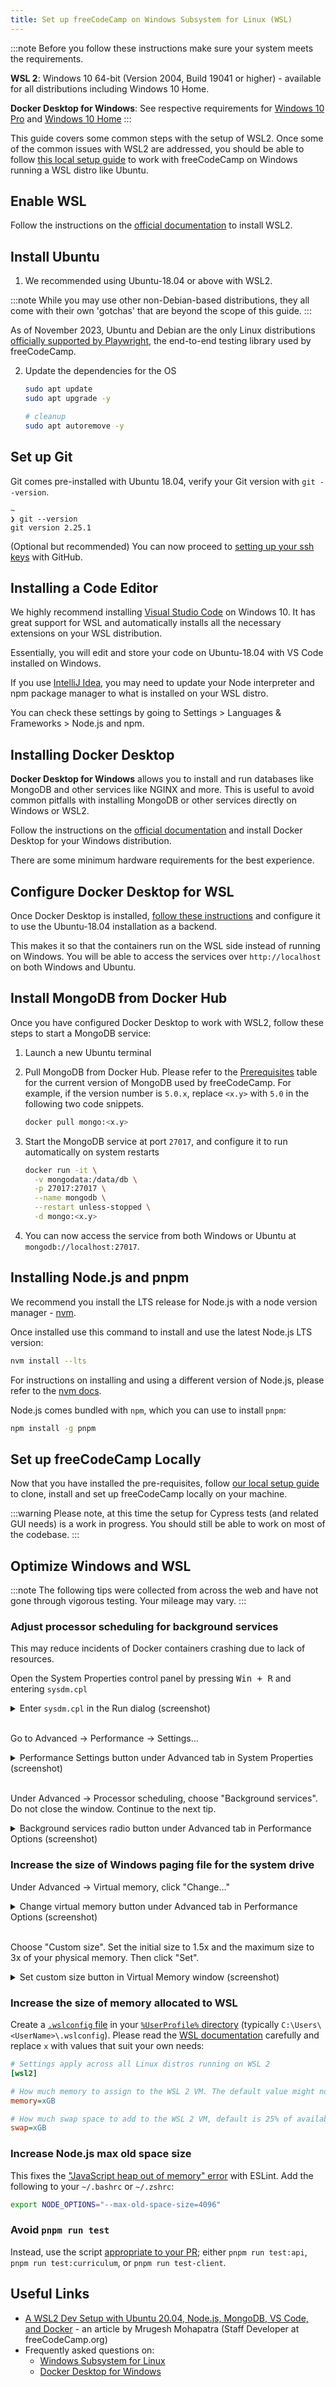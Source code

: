 ```yaml
---
title: Set up freeCodeCamp on Windows Subsystem for Linux (WSL)
---
```


:::note
Before you follow these instructions make sure your system meets the requirements.

**WSL 2**: Windows 10 64-bit (Version 2004, Build 19041 or higher) - available for all distributions including Windows 10 Home.

**Docker Desktop for Windows**: See respective requirements for [Windows 10 Pro](https://docs.docker.com/docker-for-windows/install/#system-requirements) and [Windows 10 Home](https://docs.docker.com/docker-for-windows/install-windows-home/#system-requirements)
:::

This guide covers some common steps with the setup of WSL2. Once some of the common issues with WSL2 are addressed, you should be able to follow [this local setup guide](/how-to-setup-freecodecamp-locally) to work with freeCodeCamp on Windows running a WSL distro like Ubuntu.

## Enable WSL

Follow the instructions on the [official documentation](https://docs.microsoft.com/en-us/windows/wsl/install-win10) to install WSL2.

## Install Ubuntu

1. We recommended using Ubuntu-18.04 or above with WSL2.

:::note
While you may use other non-Debian-based distributions, they all come with their own 'gotchas' that are beyond the scope of this guide.
:::

As of November 2023, Ubuntu and Debian are the only Linux distributions [officially supported by Playwright](https://playwright.dev/docs/intro#system-requirements), the end-to-end testing library used by freeCodeCamp.

2. Update the dependencies for the OS

   ```bash
   sudo apt update
   sudo apt upgrade -y

   # cleanup
   sudo apt autoremove -y
   ```

## Set up Git

Git comes pre-installed with Ubuntu 18.04, verify your Git version with `git --version`.

```output
~
❯ git --version
git version 2.25.1
```

(Optional but recommended) You can now proceed to [setting up your ssh keys](https://help.github.com/articles/generating-an-ssh-key) with GitHub.

## Installing a Code Editor

We highly recommend installing [Visual Studio Code](https://code.visualstudio.com) on Windows 10. It has great support for WSL and automatically installs all the necessary extensions on your WSL distribution.

Essentially, you will edit and store your code on Ubuntu-18.04 with VS Code installed on Windows.

If you use [IntelliJ Idea](https://www.jetbrains.com/idea/), you may need to update your Node interpreter and npm package manager to what is installed on your WSL distro.

You can check these settings by going to Settings > Languages & Frameworks > Node.js and npm.

## Installing Docker Desktop

**Docker Desktop for Windows** allows you to install and run databases like MongoDB and other services like NGINX and more. This is useful to avoid common pitfalls with installing MongoDB or other services directly on Windows or WSL2.

Follow the instructions on the [official documentation](https://docs.docker.com/docker-for-windows/install) and install Docker Desktop for your Windows distribution.

There are some minimum hardware requirements for the best experience.

## Configure Docker Desktop for WSL

Once Docker Desktop is installed, [follow these instructions](https://docs.docker.com/docker-for-windows/wsl) and configure it to use the Ubuntu-18.04 installation as a backend.

This makes it so that the containers run on the WSL side instead of running on Windows. You will be able to access the services over `http://localhost` on both Windows and Ubuntu.

## Install MongoDB from Docker Hub

Once you have configured Docker Desktop to work with WSL2, follow these steps to start a MongoDB service:

1. Launch a new Ubuntu terminal

2. Pull MongoDB from Docker Hub. Please refer to the [Prerequisites](/how-to-setup-freecodecamp-locally#Prerequisites) table for the current version of MongoDB used by freeCodeCamp. For example, if the version number is `5.0.x`, replace `<x.y>` with `5.0` in the following two code snippets.

   ```bash
   docker pull mongo:<x.y>
   ```

3. Start the MongoDB service at port `27017`, and configure it to run automatically on system restarts

   ```bash
   docker run -it \
     -v mongodata:/data/db \
     -p 27017:27017 \
     --name mongodb \
     --restart unless-stopped \
     -d mongo:<x.y>
   ```

4. You can now access the service from both Windows or Ubuntu at `mongodb://localhost:27017`.

## Installing Node.js and pnpm

We recommend you install the LTS release for Node.js with a node version manager - [nvm](https://github.com/nvm-sh/nvm#installing-and-updating).

Once installed use this command to install and use the latest Node.js LTS version:

```bash
nvm install --lts
```

For instructions on installing and using a different version of Node.js, please refer to the [nvm docs](https://github.com/nvm-sh/nvm#usage).

Node.js comes bundled with `npm`, which you can use to install `pnpm`:

```bash
npm install -g pnpm
```

## Set up freeCodeCamp Locally

Now that you have installed the pre-requisites, follow [our local setup guide](/how-to-setup-freecodecamp-locally) to clone, install and set up freeCodeCamp locally on your machine.

:::warning
Please note, at this time the setup for Cypress tests (and related GUI needs) is a work in progress. You should still be able to work on most of the codebase.
:::

## Optimize Windows and WSL

:::note
The following tips were collected from across the web and have not gone through vigorous testing. Your mileage may vary.
:::

### Adjust processor scheduling for background services

This may reduce incidents of Docker containers crashing due to lack of resources.

Open the System Properties control panel by pressing <kbd>Win + R</kbd> and entering `sysdm.cpl`

<details>
    <summary>
      Enter <code>sysdm.cpl</code> in the Run dialog (screenshot)
    </summary>
    <br>
    <img src="https://raw.githubusercontent.com/freeCodeCamp/freeCodeCamp/main/docs/images/wsl/run-sysdm.png" alt="Enter `sysdm.cpl` in the Run dialog">
</details>
<br>

Go to Advanced -> Performance -> Settings…

<details>
    <summary>
      Performance Settings button under Advanced tab in System Properties (screenshot)
    </summary>
    <br>
    <img src="https://raw.githubusercontent.com/freeCodeCamp/freeCodeCamp/main/docs/images/wsl/advanced-performance-settings.png" alt="Performance Settings button under Advanced tab in System Properties">
</details>
<br>

Under Advanced -> Processor scheduling, choose "Background services". Do not close the window. Continue to the next tip.

<details>
    <summary>
      Background services radio button under Advanced tab in Performance Options (screenshot)
    </summary>
    <br>
    <img src="https://raw.githubusercontent.com/freeCodeCamp/freeCodeCamp/main/docs/images/wsl/background-services.png" alt="Background services radio button under Advanced tab in Performance Options">
</details>

### Increase the size of Windows paging file for the system drive

Under Advanced -> Virtual memory, click "Change…"

<details>
    <summary>
      Change virtual memory button under Advanced tab in Performance Options (screenshot)
    </summary>
    <br>
    <img src="https://raw.githubusercontent.com/freeCodeCamp/freeCodeCamp/main/docs/images/wsl/advanced-virtual-memory.png" alt="Change virtual memory button under Advanced tab in Performance Options">
</details>
<br>

Choose "Custom size". Set the initial size to 1.5x and the maximum size to 3x of your physical memory. Then click "Set".

<details>
    <summary>
      Set custom size button in Virtual Memory window (screenshot)
    </summary>
    <br>
    <img src="https://raw.githubusercontent.com/freeCodeCamp/freeCodeCamp/main/docs/images/wsl/set-custom-size.png" alt="Set custom size button in Virtual Memory window">
</details>

### Increase the size of memory allocated to WSL

Create a [`.wslconfig` file](https://learn.microsoft.com/en-us/windows/wsl/wsl-config#configuration-setting-for-wslconfig) in your [`%UserProfile%` directory](https://learn.microsoft.com/en-us/windows/wsl/wsl-config#wslconfig) (typically `C:\Users\<UserName>\.wslconfig`). Please read the [WSL documentation](https://learn.microsoft.com/en-us/windows/wsl/wsl-config#configuration-setting-for-wslconfig) carefully and replace `x` with values that suit your own needs:

```ini
# Settings apply across all Linux distros running on WSL 2
[wsl2]

# How much memory to assign to the WSL 2 VM. The default value might not be enough
memory=xGB

# How much swap space to add to the WSL 2 VM, default is 25% of available RAM
swap=xGB
```

### Increase Node.js max old space size

This fixes the ["JavaScript heap out of memory" error](https://stackoverflow.com/a/54456814) with ESLint. Add the following to your `~/.bashrc` or `~/.zshrc`:

```sh
export NODE_OPTIONS="--max-old-space-size=4096"
```

### Avoid `pnpm run test`

Instead, use the script [appropriate to your PR](https://forum.freecodecamp.org/t/wsl-performance-issues-while-working-on-the-codebase/644215/2#:~:text=usually%2C%20you%20just%20want%20to%20test%20something%20specific%20to%20either%20the%20curriculum%20or%20the%20client%20or%20the%20api%20-%20almost%20never%20all%203.); either `pnpm run test:api`, `pnpm run test:curriculum`, or `pnpm run test-client`.

## Useful Links

- [A WSL2 Dev Setup with Ubuntu 20.04, Node.js, MongoDB, VS Code, and Docker](https://hn.mrugesh.dev/wsl2-dev-setup-with-ubuntu-nodejs-mongodb-and-docker) - an article by Mrugesh Mohapatra (Staff Developer at freeCodeCamp.org)
- Frequently asked questions on:
  - [Windows Subsystem for Linux](https://docs.microsoft.com/en-us/windows/wsl/faq)
  - [Docker Desktop for Windows](https://docs.docker.com/docker-for-windows/faqs)

